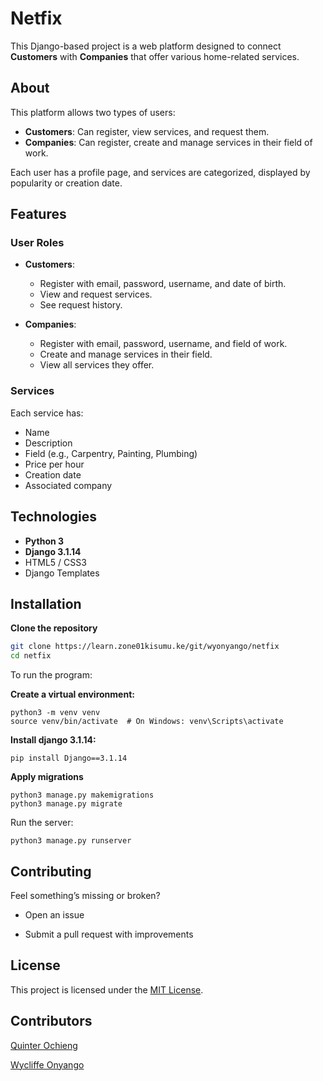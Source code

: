 # Netfix

This Django-based project is a web platform designed to connect **Customers** with **Companies** that offer various home-related services.



## About

This platform allows two types of users:

- **Customers**: Can register, view services, and request them.
- **Companies**: Can register, create and manage services in their field of work.

Each user has a profile page, and services are categorized, displayed by popularity or creation date.


## Features

### User Roles

- **Customers**:
  - Register with email, password, username, and date of birth.
  - View and request services.
  - See request history.

- **Companies**:
  - Register with email, password, username, and field of work.
  - Create and manage services in their field.
  - View all services they offer.

### Services

Each service has:
- Name
- Description
- Field (e.g., Carpentry, Painting, Plumbing)
- Price per hour
- Creation date
- Associated company


## Technologies

- **Python 3**
- **Django 3.1.14**
- HTML5 / CSS3
- Django Templates

##  Installation

 **Clone the repository**
   ```bash
   git clone https://learn.zone01kisumu.ke/git/wyonyango/netfix
   cd netfix
   ```
To run the program:

**Create a virtual environment:**

```
python3 -m venv venv
source venv/bin/activate  # On Windows: venv\Scripts\activate
```

**Install django 3.1.14:**
```
pip install Django==3.1.14
```

**Apply migrations**
```
python3 manage.py makemigrations
python3 manage.py migrate
```
Run the server:
```
python3 manage.py runserver
```

## Contributing

Feel something’s missing or broken?

- Open an issue

- Submit a pull request with improvements

## License

This project is licensed under the [MIT License](LICENSE). 

## Contributors

[Quinter Ochieng](https://github.com/apondi-art)

[Wycliffe Onyango](https://github.com/WycliffeAlphus)